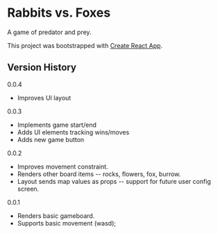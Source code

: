 # Rabbits vs. Foxes

A game of predator and prey.

This project was bootstrapped with [Create React App](https://github.com/facebook/create-react-app).

## Version History

0.0.4
* Improves UI layout

0.0.3
* Implements game start/end
* Adds UI elements tracking wins/moves
* Adds new game button

0.0.2
* Improves movement constraint.
* Renders other board items -- rocks, flowers, fox, burrow.
* Layout sends map values as props -- support for future user config screen.

0.0.1
* Renders basic gameboard.
* Supports basic movement (wasd);




